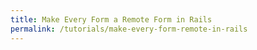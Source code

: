 ```yaml
---
title: Make Every Form a Remote Form in Rails
permalink: /tutorials/make-every-form-remote-in-rails
---
```

